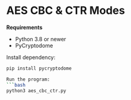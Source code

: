 # AES CBC & CTR Modes

**Requirements**
- Python 3.8 or newer  
- PyCryptodome

Install dependency:
```bash
pip install pycryptodome

Run the program:
```bash
python3 aes_cbc_ctr.py
